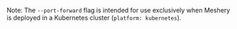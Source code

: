 
Note: The `--port-forward` flag is intended for use exclusively when Meshery is deployed in a Kubernetes cluster (`platform: kubernetes`).
